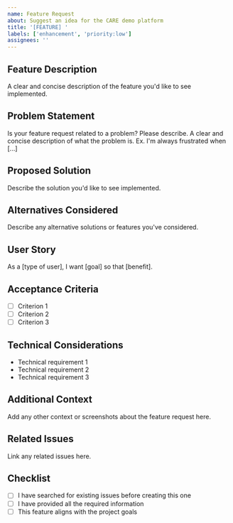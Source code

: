 ```yaml
---
name: Feature Request
about: Suggest an idea for the CARE demo platform
title: '[FEATURE] '
labels: ['enhancement', 'priority:low']
assignees: ''
---
```


## Feature Description
A clear and concise description of the feature you'd like to see implemented.

## Problem Statement
Is your feature request related to a problem? Please describe.
A clear and concise description of what the problem is. Ex. I'm always frustrated when [...]

## Proposed Solution
Describe the solution you'd like to see implemented.

## Alternatives Considered
Describe any alternative solutions or features you've considered.

## User Story
As a [type of user], I want [goal] so that [benefit].

## Acceptance Criteria
- [ ] Criterion 1
- [ ] Criterion 2
- [ ] Criterion 3

## Technical Considerations
- Technical requirement 1
- Technical requirement 2
- Technical requirement 3

## Additional Context
Add any other context or screenshots about the feature request here.

## Related Issues
Link any related issues here.

## Checklist
- [ ] I have searched for existing issues before creating this one
- [ ] I have provided all the required information
- [ ] This feature aligns with the project goals
